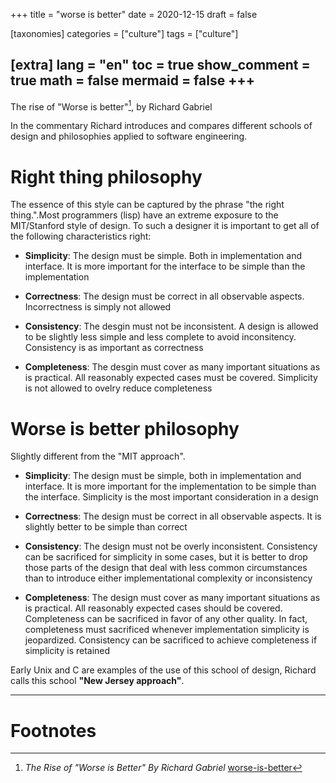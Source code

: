+++
title = "worse is better"
date = 2020-12-15
draft = false
 

[taxonomies]
categories = ["culture"]
tags = ["culture"]

[extra]
lang = "en"
toc = true
show_comment = true
math = false
mermaid = false
+++
---

The rise of "Worse is better"[^1], by Richard Gabriel

In the commentary Richard introduces and compares different schools of design and philosophies applied to software engineering.
<!-- more -->

# Right thing philosophy

The essence of this style can be captured by the phrase "the right thing.".Most programmers (lisp) have an extreme exposure to the MIT/Stanford style of design. To such a designer it is important to get all of the following characteristics right:

- **Simplicity**: The design must be simple. Both in implementation and interface. It is more important for the interface to be simple than the implementation

- **Correctness**: The design must be correct in all observable aspects. Incorrectness is simply not allowed

- **Consistency**: The desgin must not be inconsistent. A design is allowed to be slightly less simple and less complete to avoid inconsitency. Consistency is as important as correctness

- **Completeness**: The desgin must cover as many important situations as is practical. All reasonably expected cases must be covered. Simplicity is not allowed to ovelry reduce completeness

# Worse is better philosophy

Slightly different from the "MIT approach".

- **Simplicity**: The design must be simple, both in implementation and interface. It is more important for the implementation to be simple than the interface. Simplicity is the most important consideration in a design

- **Correctness**: The design must be correct in all observable aspects. It is slightly better to be simple than correct 

- **Consistency**: The design must not be overly inconsistent. Consistency can be sacrificed for simplicity in some cases, but it is better to drop those parts of the design that deal with less common circumstances than to introduce either implementational complexity or inconsistency 

- **Completeness**: The design must cover as many important situations as is practical. All reasonably expected cases should be covered. Completeness can be sacrificed in favor of any other quality. In fact, completeness must sacrificed whenever implementation simplicity is jeopardized. Consistency can be sacrificed to achieve completeness if simplicity is retained

Early Unix and C are examples of the use of this school of design, Richard calls this school **"New Jersey approach"**.

---
# Footnotes

[^1]: *The Rise of "Worse is Better" By Richard Gabriel* [worse-is-better](https://www.jwz.org/doc/worse-is-better.html) 